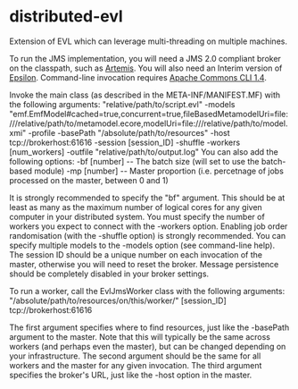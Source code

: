 # distributed-evl
Extension of EVL which can leverage multi-threading on multiple machines.

To run the JMS implementation, you will need a JMS 2.0 compliant broker on the classpath, such as [Artemis](https://activemq.apache.org/components/artemis/download/).
You will also need an Interim version of [Epsilon](https://www.eclipse.org/epsilon/download/).
Command-line invocation requires [Apache Commons CLI 1.4](https://commons.apache.org/proper/commons-cli/download_cli.cgi).

Invoke the main class (as described in the META-INF/MANIFEST.MF) with the following arguments:
"relative/path/to/script.evl" -models "emf.EmfModel#cached=true,concurrent=true,fileBasedMetamodelUri=file:///relative/path/to/metamodel.ecore,modelUri=file:///relative/path/to/model.xmi" -profile -basePath "/absolute/path/to/resources" -host tcp://brokerhost:61616 -session [session_ID] -shuffle -workers [num_workers] -outfile "relative/path/to/output.log"
You can also add the following options:
-bf [number] -- The batch size (will set to use the batch-based module)
-mp [number] -- Master proportion (i.e. percetnage of jobs processed on the master, between 0 and 1)

It is strongly recommended to specify the "bf" argument. This should be at least as many as the maximum number of logical cores for any given computer in your distributed system.
You must specify the number of workers you expect to connect with the -workers option.
Enabling job order randomisation (with the -shuffle option) is strongly recommended.
You can specify multiple models to the -models option (see command-line help).
The session ID should be a unique number on each invocation of the master, otherwise you will need to reset the broker.
Message persistence should be completely disabled in your broker settings.

To run a worker, call the EvlJmsWorker class with the following arguments:
"/absolute/path/to/resources/on/this/worker/" [session_ID] tcp://brokerhost:61616

The first argument specifies where to find resources, just like the -basePath argument to the master. Note that this will typically be the same across workers (and perhaps even the master), but can be changed depending on your infrastructure.
The second argument should be the same for all workers and the master for any given invocation.
The third argument specifies the broker's URL, just like the -host option in the master.

